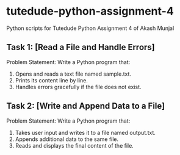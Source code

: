 # tutedude-python-assignment-4
Python scripts for Tutedude Python Assignment 4 of Akash Munjal

## Task 1: [Read a File and Handle Errors]
Problem Statement:  Write a Python program that:
1.   Opens and reads a text file named sample.txt.
2.   Prints its content line by line.
3.   Handles errors gracefully if the file does not exist.

## Task 2: [Write and Append Data to a File]
Problem Statement: Write a Python program that:
1.   Takes user input and writes it to a file named output.txt.
2.   Appends additional data to the same file.
3.   Reads and displays the final content of the file.

